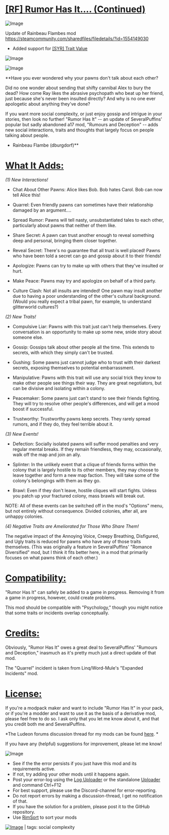 # [[RF] Rumor Has It.... (Continued)](https://steamcommunity.com/sharedfiles/filedetails/?id=2013940581)

![Image](https://i.imgur.com/buuPQel.png)

Update of Rainbeau Flambes mod
https://steamcommunity.com/sharedfiles/filedetails/?id=1554149030

- Added support for [[SYR] Trait Value](https://steamcommunity.com/sharedfiles/filedetails/?id=2451324814)

![Image](https://i.imgur.com/pufA0kM.png)
	
![Image](https://i.imgur.com/Z4GOv8H.png)

**Have you ever wondered why your pawns don't talk about each other? 

Did no one wonder about sending that shifty cannibal Alex to bury the dead? How come Ray likes the abrasive psychopath who beat up her friend, just because she's never been insulted directly? And why is no one ever apologetic about anything they've done?

If you want more social complexity, or just enjoy gossip and intrigue in your stories, then look no further! "Rumor Has It" -- an update of SeveralPuffins' popular but sadly abandoned a17 mod, "Rumours and Deception" -- adds new social interactions, traits and thoughts that largely focus on people talking about people.

- Rainbeau Flambe (dburgdorf)**

# **<ins>What It Adds:</ins>**

 
*(1) New Interactions!*

- Chat About Other Pawns: Alice likes Bob. Bob hates Carol. Bob can now tell Alice this!

- Quarrel: Even friendly pawns can sometimes have their relationship damaged by an argument....

- Spread Rumor: Pawns will tell nasty, unsubstantiated tales to each other, particularly about pawns that neither of them like.

- Share Secret: A pawn can trust another enough to reveal something deep and personal, bringing them closer together.

- Reveal Secret: There's no guarantee that all trust is well placed! Pawns who have been told a secret can go and gossip about it to their friends!

- Apologize: Pawns can try to make up with others that they've insulted or hurt.

- Make Peace: Pawns may try and apologize on behalf of a third party.

- Culture Clash: Not all insults are intended! One pawn may insult another due to having a poor understanding of the other's cultural background. (Would you really expect a tribal pawn, for example, to understand glitterworld cultures?)

*(2) New Traits!*

- Compulsive Liar: Pawns with this trait just can't help themselves. Every conversation is an opportunity to make up some new, snide story about someone else.

- Gossip: Gossips talk about other people all the time. This extends to secrets, with which they simply can't be trusted.

- Gushing: Some pawns just cannot judge who to trust with their darkest secrets, exposing themselves to potential embarrassment.

- Manipulative: Pawns with this trait will use any social trick they know to make other people see things their way. They are great negotiators, but can be divisive and isolating within a colony.

- Peacemaker: Some pawns just can't stand to see their friends fighting. They will try to resolve other people's differences, and will get a mood boost if successful.

- Trustworthy: Trustworthy pawns keep secrets. They rarely spread rumors, and if they do, they feel terrible about it.

*(3) New Events!*

- Defection: Socially isolated pawns will suffer mood penalties and very regular mental breaks. If they remain friendless, they may, occasionally, walk off the map and join an ally.

- Splinter: In the unlikely event that a clique of friends forms within the colony that is largely hostile to its other members, they may choose to leave together and form a new map faction. They will take some of the colony's belongings with them as they go. 

- Brawl:  Even if they don't leave, hostile cliques will start fights. Unless you patch up your fractured colony, mass brawls will break out. 

NOTE: All of these events can be switched off in the mod's "Options" menu, but not entirely without consequence. Divided colonies, after all, are unhappy colonies.

*(4) Negative Traits are Ameliorated for Those Who Share Them!*

The negative impact of the Annoying Voice, Creepy Breathing, Disfigured, and Ugly traits is reduced for pawns who have any of those traits themselves. (This was originally a feature in SeveralPuffins' "Romance Diversified" mod, but I think it fits better here, in a mod that primarily focuses on what pawns think of each other.)

# **<ins>Compatibility:</ins>**


"Rumor Has It" can safely be added to a game in progress. Removing it from a game in progress, however, could create problems.

This mod should be compatible with "Psychology," though you might notice that some traits or incidents overlap conceptually.

# **<ins>Credits:</ins>**


Obviously, "Rumor Has It" owes a great deal to SeveralPuffins' "Rumours and Deception," inasmuch as it's pretty much just a direct update of that mod.

The "Quarrel" incident is taken from Linq/Word-Mule's "Expanded Incidents" mod.

# **<ins>License:</ins>**


If you're a modpack maker and want to include "Rumor Has It" in your pack, or if you're a modder and want to use it as the basis of a derivative mod, please feel free to do so. I ask only that you let me know about it, and that you credit both me and SeveralPuffins. 

*The Ludeon forums discussion thread for my mods can be found [here](https://ludeon.com/forums/index.php?topic=46165).
*

If you have any (helpful) suggestions for improvement, please let me know!


![Image](https://i.imgur.com/PwoNOj4.png)



-  See if the the error persists if you just have this mod and its requirements active.
-  If not, try adding your other mods until it happens again.
-  Post your error-log using the [Log Uploader](https://steamcommunity.com/sharedfiles/filedetails/?id=2873415404) or the standalone [Uploader](https://steamcommunity.com/sharedfiles/filedetails/?id=2873415404) and command Ctrl+F12
-  For best support, please use the Discord-channel for error-reporting.
-  Do not report errors by making a discussion-thread, I get no notification of that.
-  If you have the solution for a problem, please post it to the GitHub repository.
-  Use [RimSort](https://github.com/RimSort/RimSort/releases/latest) to sort your mods

 

[![Image](https://img.shields.io/github/v/release/emipa606/RoumorHasIt?label=latest%20version&style=plastic&color=9f1111&labelColor=black)](https://steamcommunity.com/sharedfiles/filedetails/changelog/2013940581) | tags:  social complexity
